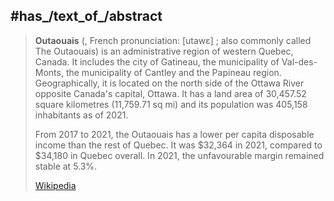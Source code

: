 
## #has_/text_of_/abstract 

> **Outaouais** (, French pronunciation: [utawɛ] ; also commonly called The Outaouais) is an administrative region of western Quebec, Canada. It includes the city of Gatineau, the municipality of Val-des-Monts, the municipality of Cantley and the Papineau region. Geographically, it is located on the north side of the Ottawa River opposite Canada's capital, Ottawa. It has a land area of 30,457.52 square kilometres (11,759.71 sq mi)  and its population was 405,158 inhabitants as of 2021.
>
> From 2017 to 2021, the Outaouais has a lower per capita disposable income than the rest of Quebec. It was $32,364 in 2021, compared to $34,180 in Quebec overall. In 2021, the unfavourable margin remained stable at 5.3%.
>
> [Wikipedia](https://en.wikipedia.org/wiki/Outaouais) 

